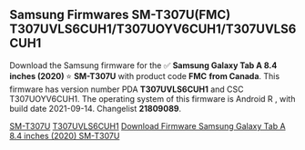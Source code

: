 <h2>Samsung Firmwares SM-T307U(FMC) T307UVLS6CUH1/T307UOYV6CUH1/T307UVLS6CUH1</h2>
Download the Samsung firmware for the ✅ <strong>Samsung Galaxy Tab A 8.4 inches (2020) </strong> ⭐ <strong>SM-T307U</strong> with product code <strong>FMC</strong> <strong> from Canada</strong>. This firmware has version number PDA <strong>T307UVLS6CUH1</strong> and CSC T307UOYV6CUH1. The operating system of this firmware is Android R , with build date 2021-09-14. Changelist <strong>21809089</strong>.


[SM-T307U](https://samfirm.shop/samsung/model/SM-T307U)
[T307UVLS6CUH1](https://samfirm.shop/samsung/pda/T307UVLS6CUH1)
[Download Firmware Samsung Galaxy Tab A 8.4 inches (2020) SM-T307U](https://samfirm.shop/samsung/firmware/455979)
